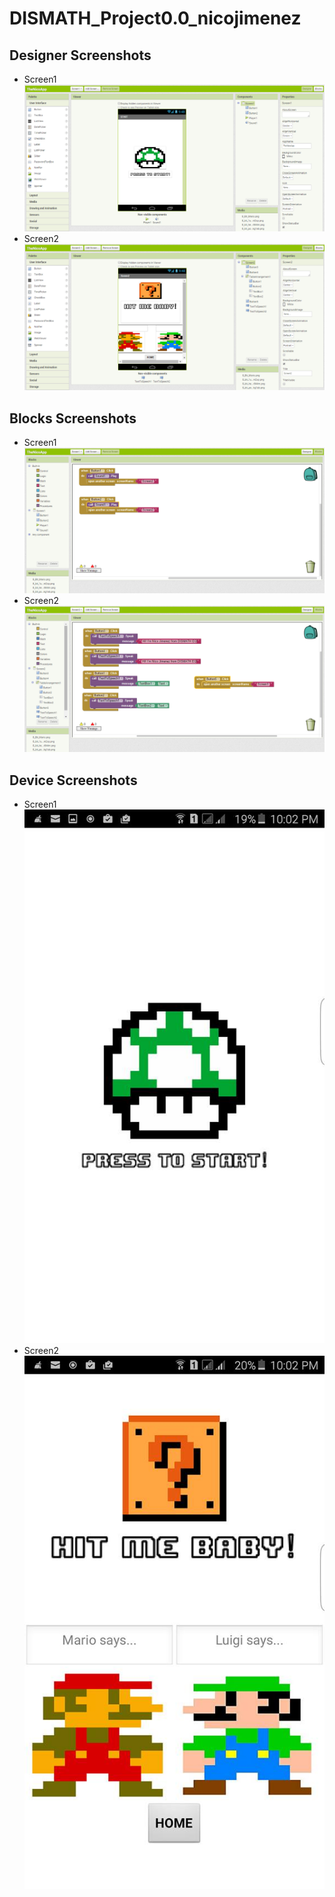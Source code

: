 # DISMATH_Project0.0_nicojimenez

## Designer Screenshots
* Screen1
![ScreenShot](Designer_Screen1.png)
* Screen2
![ScreenShot](Designer_Screen2.png)

## Blocks Screenshots
* Screen1
![ScreenShot](Blocks_Screen1.png)
* Screen2
![ScreenShot](Blocks_Screen2.png)

## Device Screenshots
* Screen1
![ScreenShot](Device_Screen1.png)
* Screen2
![ScreenShot](Device_Screen2.png)
